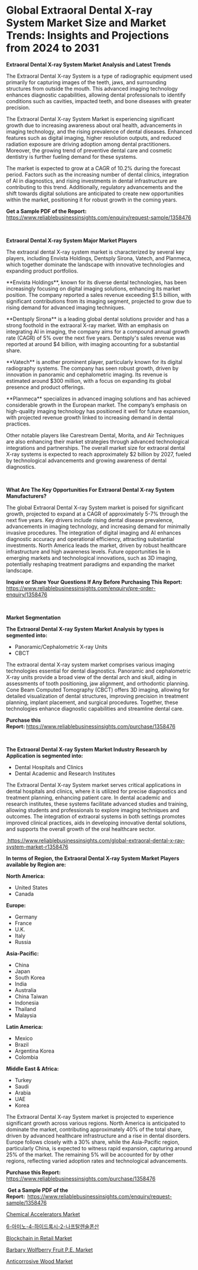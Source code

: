 <p><h1>Global Extraoral Dental X-ray System Market Size and Market Trends: Insights and Projections from 2024 to 2031</h1></p><p><strong>Extraoral Dental X-ray System Market Analysis and Latest Trends</strong></p>
<p><p>The Extraoral Dental X-ray System is a type of radiographic equipment used primarily for capturing images of the teeth, jaws, and surrounding structures from outside the mouth. This advanced imaging technology enhances diagnostic capabilities, allowing dental professionals to identify conditions such as cavities, impacted teeth, and bone diseases with greater precision. </p><p>The Extraoral Dental X-ray System Market is experiencing significant growth due to increasing awareness about oral health, advancements in imaging technology, and the rising prevalence of dental diseases. Enhanced features such as digital imaging, higher resolution outputs, and reduced radiation exposure are driving adoption among dental practitioners. Moreover, the growing trend of preventive dental care and cosmetic dentistry is further fueling demand for these systems.</p><p>The market is expected to grow at a CAGR of 10.2% during the forecast period. Factors such as the increasing number of dental clinics, integration of AI in diagnostics, and rising investments in dental infrastructure are contributing to this trend. Additionally, regulatory advancements and the shift towards digital solutions are anticipated to create new opportunities within the market, positioning it for robust growth in the coming years.</p></p>
<p><strong>Get a Sample PDF of the Report:&nbsp;</strong> <a href="https://www.reliablebusinessinsights.com/enquiry/request-sample/1358476">https://www.reliablebusinessinsights.com/enquiry/request-sample/1358476</a></p>
<p>&nbsp;</p>
<p><strong>Extraoral Dental X-ray System Major Market Players</strong></p>
<p><p>The extraoral dental X-ray system market is characterized by several key players, including Envista Holdings, Dentsply Sirona, Vatech, and Planmeca, which together dominate the landscape with innovative technologies and expanding product portfolios.</p><p>**Envista Holdings**, known for its diverse dental technologies, has been increasingly focusing on digital imaging solutions, enhancing its market position. The company reported a sales revenue exceeding $1.5 billion, with significant contributions from its imaging segment, projected to grow due to rising demand for advanced imaging techniques.</p><p>**Dentsply Sirona** is a leading global dental solutions provider and has a strong foothold in the extraoral X-ray market. With an emphasis on integrating AI in imaging, the company aims for a compound annual growth rate (CAGR) of 5% over the next five years. Dentsply's sales revenue was reported at around $4 billion, with imaging accounting for a substantial share.</p><p>**Vatech** is another prominent player, particularly known for its digital radiography systems. The company has seen robust growth, driven by innovation in panoramic and cephalometric imaging. Its revenue is estimated around $300 million, with a focus on expanding its global presence and product offerings.</p><p>**Planmeca** specializes in advanced imaging solutions and has achieved considerable growth in the European market. The company’s emphasis on high-quality imaging technology has positioned it well for future expansion, with projected revenue growth linked to increasing demand in dental practices.</p><p>Other notable players like Carestream Dental, Morita, and Air Techniques are also enhancing their market strategies through advanced technological integrations and partnerships. The overall market size for extraoral dental X-ray systems is expected to reach approximately $2 billion by 2027, fueled by technological advancements and growing awareness of dental diagnostics.</p></p>
<p>&nbsp;</p>
<p><strong>What Are The Key Opportunities For Extraoral Dental X-ray System Manufacturers?</strong></p>
<p><p>The global Extraoral Dental X-ray System market is poised for significant growth, projected to expand at a CAGR of approximately 5-7% through the next five years. Key drivers include rising dental disease prevalence, advancements in imaging technology, and increasing demand for minimally invasive procedures. The integration of digital imaging and AI enhances diagnostic accuracy and operational efficiency, attracting substantial investments. North America leads the market, driven by robust healthcare infrastructure and high awareness levels. Future opportunities lie in emerging markets and technological innovations, such as 3D imaging, potentially reshaping treatment paradigms and expanding the market landscape.</p></p>
<p><strong>Inquire or Share Your Questions If Any Before Purchasing This Report:</strong> <a href="https://www.reliablebusinessinsights.com/enquiry/pre-order-enquiry/1358476">https://www.reliablebusinessinsights.com/enquiry/pre-order-enquiry/1358476</a></p>
<p>&nbsp;</p>
<p><strong>Market Segmentation</strong></p>
<p><strong>The Extraoral Dental X-ray System Market Analysis by types is segmented into:</strong></p>
<p><ul><li>Panoramic/Cephalometric X-ray Units</li><li>CBCT</li></ul></p>
<p><p>The extraoral dental X-ray system market comprises various imaging technologies essential for dental diagnostics. Panoramic and cephalometric X-ray units provide a broad view of the dental arch and skull, aiding in assessments of tooth positioning, jaw alignment, and orthodontic planning. Cone Beam Computed Tomography (CBCT) offers 3D imaging, allowing for detailed visualization of dental structures, improving precision in treatment planning, implant placement, and surgical procedures. Together, these technologies enhance diagnostic capabilities and streamline dental care.</p></p>
<p><strong>Purchase this Report:&nbsp;</strong><a href="https://www.reliablebusinessinsights.com/purchase/1358476">https://www.reliablebusinessinsights.com/purchase/1358476</a></p>
<p>&nbsp;</p>
<p><strong>The Extraoral Dental X-ray System Market Industry Research by Application is segmented into:</strong></p>
<p><ul><li>Dental Hospitals and Clinics</li><li>Dental Academic and Research Institutes</li></ul></p>
<p><p>The Extraoral Dental X-ray System market serves critical applications in dental hospitals and clinics, where it is utilized for precise diagnostics and treatment planning, enhancing patient care. In dental academic and research institutes, these systems facilitate advanced studies and training, allowing students and professionals to explore imaging techniques and outcomes. The integration of extraoral systems in both settings promotes improved clinical practices, aids in developing innovative dental solutions, and supports the overall growth of the oral healthcare sector.</p></p>
<p><a href="https://www.reliablebusinessinsights.com/global-extraoral-dental-x-ray-system-market-r1358476">&nbsp;https://www.reliablebusinessinsights.com/global-extraoral-dental-x-ray-system-market-r1358476</a></p>
<p><strong>In terms of Region, the Extraoral Dental X-ray System Market Players available by Region are:</strong></p>
<p>
    <p> <strong> North America: </strong>
        <ul>
            <li>United States</li>
            <li>Canada</li>
        </ul>
        </p> 
    <p> <strong> Europe: </strong>
        <ul>
            <li>Germany</li>
            <li>France</li>
            <li>U.K.</li>
            <li>Italy</li>
            <li>Russia</li>
        </ul>
        </p> 
    <p> <strong> Asia-Pacific: </strong>
        <ul>
            <li>China</li>
            <li>Japan</li>
            <li>South Korea</li>
            <li>India</li>
            <li>Australia</li>
            <li>China Taiwan</li>
            <li>Indonesia</li>
            <li>Thailand</li>
            <li>Malaysia</li>
        </ul>
        </p> 
    <p> <strong> Latin America: </strong>
        <ul>
            <li>Mexico</li>
            <li>Brazil</li>
            <li>Argentina Korea</li>
            <li>Colombia</li>
        </ul>
        </p> 
    <p> <strong> Middle East & Africa: </strong>
        <ul>
            <li>Turkey</li>
            <li>Saudi</li>
            <li>Arabia</li>
            <li>UAE</li>
            <li>Korea</li>
        </ul>
    </p>
    </p>
<p><p>The Extraoral Dental X-ray System market is projected to experience significant growth across various regions. North America is anticipated to dominate the market, contributing approximately 40% of the total share, driven by advanced healthcare infrastructure and a rise in dental disorders. Europe follows closely with a 30% share, while the Asia-Pacific region, particularly China, is expected to witness rapid expansion, capturing around 25% of the market. The remaining 5% will be accounted for by other regions, reflecting varied adoption rates and technological advancements.</p></p>
<p><strong>Purchase this Report: </strong><a href="https://www.reliablebusinessinsights.com/purchase/1358476">https://www.reliablebusinessinsights.com/purchase/1358476</a></p>
<p>&nbsp;<strong>Get a Sample PDF of the Report:&nbsp;&nbsp;</strong><a href="https://www.reliablebusinessinsights.com/enquiry/request-sample/1358476">https://www.reliablebusinessinsights.com/enquiry/request-sample/1358476</a></p>
<p><strong></strong></p>
<p><p><a href="https://issuu.com/reportprime-2/docs/chemical-accelerators-market-size-2_cfad7c1bdbed20">Chemical Accelerators Market</a></p><p><a href="https://medium.com/@williambatz03/%EC%84%B8%EA%B3%84-6-amino-4-hydroxy-2-naphthalenesulfonic-acid-market-%EC%9D%80-2024%EC%97%90%EC%84%9C-2031%EB%A1%9C-%EC%97%B0%ED%8F%89%EA%B7%A0-%EC%A6%9D%EA%B0%80%EC%9C%A8%EC%9D%84-%EB%B3%B4%EC%9D%BC-%EA%B2%83%EC%9C%BC%EB%A1%9C-%EC%98%88%EC%83%81%EB%90%A9%EB%8B%88%EB%8B%A4-71ae5b97d5a8">6-아미노-4-하이드록시-2-나프탈렌술폰산</a></p><p><a href="https://www.linkedin.com/pulse/global-blockchain-retail-market-trends-forecasts-strategic-analysis-tgxve?trackingId=NEagQBPnSHC4wVwgd21PJw%3D%3D">Blockchain in Retail Market</a></p><p><a href="https://github.com/BesaLoshi2000/Market-Research-Report-List-1/blob/main/barbary-wolfberry-fruit-pe-market.md">Barbary Wolfberry Fruit P.E. Market</a></p><p><a href="https://issuu.com/reportprime-2/docs/anticorrosive-wood-market-size-2030_5637340673da1b">Anticorrosive Wood Market</a></p></p>